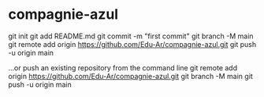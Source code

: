 # compagnie-azul

git init
git add README.md
git commit -m "first commit"
git branch -M main
git remote add origin https://github.com/Edu-Ar/compagnie-azul.git
git push -u origin main

…or push an existing repository from the command line
git remote add origin https://github.com/Edu-Ar/compagnie-azul.git
git branch -M main
git push -u origin main
